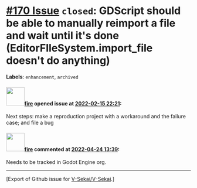 # [\#170 Issue](https://github.com/V-Sekai/V-Sekai/issues/170) `closed`: GDScript should be able to manually reimport a file and wait until it's done (EditorFIleSystem.import_file doesn't do anything)
**Labels**: `enhancement`, `archived`


#### <img src="https://avatars.githubusercontent.com/u/32321?u=c2e06a3d2b49a467aa907e54aa259516440267cc&v=4" width="50">[fire](https://github.com/fire) opened issue at [2022-02-15 22:21](https://github.com/V-Sekai/V-Sekai/issues/170):

Next steps: make a reproduction project with a workaround and the failure case; and file a bug

#### <img src="https://avatars.githubusercontent.com/u/32321?u=c2e06a3d2b49a467aa907e54aa259516440267cc&v=4" width="50">[fire](https://github.com/fire) commented at [2022-04-24 13:39](https://github.com/V-Sekai/V-Sekai/issues/170#issuecomment-1107844139):

Needs to be tracked in Godot Engine org.


-------------------------------------------------------------------------------



[Export of Github issue for [V-Sekai/V-Sekai](https://github.com/V-Sekai/V-Sekai).]
